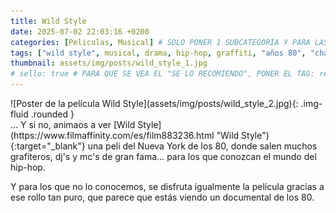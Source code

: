 ```yaml
---
title: Wild Style
date: 2025-07-02 22:03:16 +0200
categories: [Peliculas, Musical] # SOLO PONER 1 SUBCATEGORÍA Y PARA LAS SERIES PONER UN CARACTER INVISIBLE, COPIALO DE ENTRE LOS PARÉNTESIS (ㅤ), AL FINAL DE LA SUBCATEGORÍA, POR EJEMPLO [Series, "Thrillerㅤ"]
tags: ["wild style", musical, drama, hip-hop, graffiti, "años 80", "charlie ahearn"]
thumbnail: assets/img/posts/wild_style_1.jpg
# sello: true # PARA QUE SE VEA EL "SE LO RECOMIENDO", PONER EL TAG: recomendada
---
```


<div class="row mb-4">
  <div class="col-md-5" markdown="1">
![Poster de la película Wild Style](assets/img/posts/wild_style_2.jpg){: .img-fluid .rounded }
  </div>
  <div class="col-md-7" markdown="1">
... Y si no, animaos a ver [Wild Style](https://www.filmaffinity.com/es/film883236.html "Wild Style"){:target="_blank"} una peli del Nueva York de los 80, donde salen muchos grafiteros, dj's y mc's de gran fama... para los que conozcan el mundo del hip-hop.

Y para los que no lo conocemos, se disfruta igualmente la película gracias a ese rollo tan puro, que parece que estás viendo un documental de los 80.
  </div>
</div>

